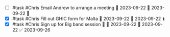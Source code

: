 - [ ] #task #Chris Email Andrew to arrange a meeting 📅 2023-09-22 🛫 2023-09-22 🔺 
- [x] #task #Chris Fill out GHIC form for Malta 📅 2023-09-22 🛫 2023-09-22 ⏫ 
- [x] #task #Chris Sign up for Big band session 🔼 🛫 2023-09-22 📅 2023-09-22 ✅ 2023-09-26